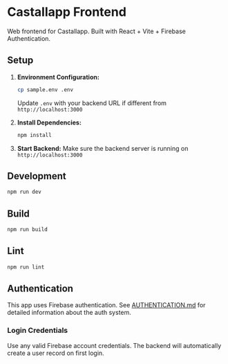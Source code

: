 # Castallapp Frontend

Web frontend for Castallapp. Built with React + Vite + Firebase Authentication.

## Setup

1. **Environment Configuration:**
   ```bash
   cp sample.env .env
   ```
   Update `.env` with your backend URL if different from `http://localhost:3000`

2. **Install Dependencies:**
   ```bash
   npm install
   ```

3. **Start Backend:**
   Make sure the backend server is running on `http://localhost:3000`

## Development

```bash
npm run dev
```

## Build

```bash
npm run build
```

## Lint

```bash
npm run lint
```

## Authentication

This app uses Firebase authentication. See [AUTHENTICATION.md](./AUTHENTICATION.md) for detailed information about the auth system.

### Login Credentials

Use any valid Firebase account credentials. The backend will automatically create a user record on first login.

